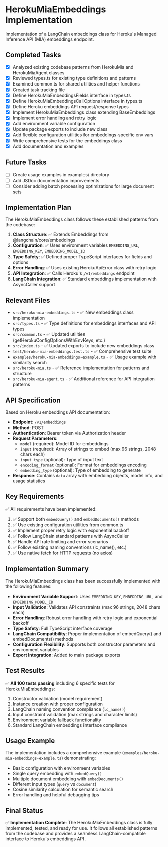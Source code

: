 # HerokuMiaEmbeddings Implementation

Implementation of a LangChain embeddings class for Heroku's Managed Inference API (MIA) embeddings endpoint.

## Completed Tasks

- [x] Analyzed existing codebase patterns from HerokuMia and HerokuMiaAgent classes
- [x] Reviewed types.ts for existing type definitions and patterns
- [x] Examined common.ts for shared utilities and helper functions
- [x] Created task tracking file
- [x] Define HerokuMiaEmbeddingsFields interface in types.ts
- [x] Define HerokuMiaEmbeddingsCallOptions interface in types.ts
- [x] Define Heroku embeddings API request/response types
- [x] Implement HerokuMiaEmbeddings class extending BaseEmbeddings
- [x] Implement error handling and retry logic
- [x] Add environment variable configuration
- [x] Update package exports to include new class
- [x] Add flexible configuration utilities for embeddings-specific env vars
- [x] Write comprehensive tests for the embeddings class
- [x] Add documentation and examples

## Future Tasks

- [ ] Create usage examples in examples/ directory
- [ ] Add JSDoc documentation improvements
- [ ] Consider adding batch processing optimizations for large document sets

## Implementation Plan

The HerokuMiaEmbeddings class follows these established patterns from the codebase:

1. **Class Structure**: ✅ Extends Embeddings from @langchain/core/embeddings
2. **Configuration**: ✅ Uses environment variables `EMBEDDING_URL`, `EMBEDDING_KEY`, `EMBEDDING_MODEL_ID`
3. **Type Safety**: ✅ Defined proper TypeScript interfaces for fields and options
4. **Error Handling**: ✅ Uses existing HerokuApiError class with retry logic
5. **API Integration**: ✅ Calls Heroku's `/v1/embeddings` endpoint
6. **LangChain Integration**: ✅ Standard embeddings implementation with AsyncCaller support

## Relevant Files

- `src/heroku-mia-embeddings.ts` - ✅ New embeddings class implementation
- `src/types.ts` - ✅ Type definitions for embeddings interfaces and API types
- `src/common.ts` - ✅ Updated utilities (getHerokuConfigOptionsWithEnvKeys, etc.)
- `src/index.ts` - ✅ Updated exports to include new embeddings class
- `test/heroku-mia-embeddings.test.ts` - ✅ Comprehensive test suite
- `examples/heroku-mia-embeddings-example.ts` - ✅ Usage example with similarity search
- `src/heroku-mia.ts` - ✅ Reference implementation for patterns and structure
- `src/heroku-mia-agent.ts` - ✅ Additional reference for API integration patterns

## API Specification

Based on Heroku embeddings API documentation:

- **Endpoint**: `/v1/embeddings`
- **Method**: POST
- **Authentication**: Bearer token via Authorization header
- **Request Parameters**:
  - `model` (required): Model ID for embeddings
  - `input` (required): Array of strings to embed (max 96 strings, 2048 chars each)
  - `input_type` (optional): Type of input text
  - `encoding_format` (optional): Format for embeddings encoding
  - `embedding_type` (optional): Type of embedding to generate
- **Response**: Contains `data` array with embedding objects, model info, and usage statistics

## Key Requirements

✅ All requirements have been implemented:

1. ✅ Support both `embedQuery()` and `embedDocuments()` methods
2. ✅ Use existing configuration utilities from common.ts
3. ✅ Implement proper retry logic with exponential backoff
4. ✅ Follow LangChain standard patterns with AsyncCaller
5. ✅ Handle API rate limiting and error scenarios
6. ✅ Follow existing naming conventions (lc_name(), etc.)
7. ✅ Use native fetch for HTTP requests (no axios)

## Implementation Summary

The HerokuMiaEmbeddings class has been successfully implemented with the following features:

- **Environment Variable Support**: Uses `EMBEDDING_KEY`, `EMBEDDING_URL`, and `EMBEDDING_MODEL_ID`
- **Input Validation**: Validates API constraints (max 96 strings, 2048 chars each)
- **Error Handling**: Robust error handling with retry logic and exponential backoff
- **Type Safety**: Full TypeScript interface coverage
- **LangChain Compatibility**: Proper implementation of embedQuery() and embedDocuments() methods
- **Configuration Flexibility**: Supports both constructor parameters and environment variables
- **Export Integration**: Added to main package exports

## Test Results

✅ **All 100 tests passing** including 6 specific tests for HerokuMiaEmbeddings:

1. Constructor validation (model requirement)
2. Instance creation with proper configuration
3. LangChain naming convention compliance (`lc_name()`)
4. Input constraint validation (max strings and character limits)
5. Environment variable fallback functionality
6. Standard LangChain embeddings interface compliance

## Usage Example

The implementation includes a comprehensive example (`examples/heroku-mia-embeddings-example.ts`) demonstrating:

- Basic configuration with environment variables
- Single query embedding with `embedQuery()`
- Multiple document embedding with `embedDocuments()`
- Different input types (`query` vs `document`)
- Cosine similarity calculation for semantic search
- Error handling and helpful debugging tips

## Final Status

✅ **Implementation Complete**: The HerokuMiaEmbeddings class is fully implemented, tested, and ready for use. It follows all established patterns from the codebase and provides a seamless LangChain-compatible interface to Heroku's embeddings API.
